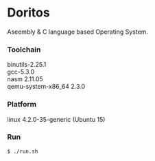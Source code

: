 # Doritos
Aseembly & C language based Operating System.

### Toolchain
binutils-2.25.1  
gcc-5.3.0  
nasm 2.11.05  
qemu-system-x86_64 2.3.0

### Platform
linux 4.2.0-35-generic (Ubuntu 15)

### Run
`$ ./run.sh`
